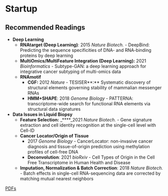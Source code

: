 # Startup

## **Recommended Readings**

* **Deep Learning**
  * **RNAtarget \(Deep Learning\)**: 2015 _Nature Biotech._ - DeepBind: Predicting the sequence specificities of DNA- and RNA-binding proteins by deep learning
  * **MultiOmics/MultiFeature Integration \(Deep Learning\):** 2021 _Bioinformatics_ - Subtype-GAN: a deep learning approach for integrative cancer subtyping of multi-omics data
  * **RNAmotif** 
    * **CGF:** 2012 _Nature_  - TESISER**:** Systematic discovery of structural elements governing stability of mammalian messenger RNAs
    * **HMM+SHAPE**: 2018 _Genome Biology_ - PATTERNA: transcriptome-wide search for functional RNA elements via structural data signatures
* **Data Issues in Liquid Biopsy**
  * **Feature Selection:** _****_2021 _Nature Biotech._ - Gene signature extraction and cell identity recognition at the single-cell level with Cell-ID
  * **Cancer Locator/Origin of Tissue** 
    * 2017 _Genome Biology_ - CancerLocator: non-invasive cancer diagnosis and tissue-of-origin prediction using methylation profiles of cell-free DNA
    * **Deconvolution**: 2021 _bioRxiv_ - Cell Types of Origin in the Cell Free Transcriptome in Human Health and Disease
  * **Imputation, Normalization & Batch Correction**: 2018 _Nature Biotech._ - Batch effects in single-cell RNA-sequencing data are corrected by matching mutual nearest neighbors

[PDFs](https://cloud.tsinghua.edu.cn/d/928f3f4a8c8d4ab8b8ad/?p=%2F0.%20Startup%2FAI%20%26%20Machine%20Learning&mode=list)

